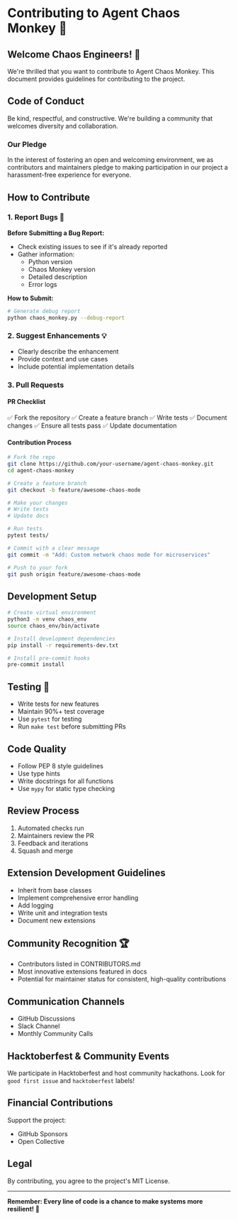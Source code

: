 # Contributing to Agent Chaos Monkey 🐒

## Welcome Chaos Engineers! 🚀

We're thrilled that you want to contribute to Agent Chaos Monkey. This document provides guidelines for contributing to the project.

## Code of Conduct

Be kind, respectful, and constructive. We're building a community that welcomes diversity and collaboration.

### Our Pledge

In the interest of fostering an open and welcoming environment, we as contributors and maintainers pledge to making participation in our project a harassment-free experience for everyone.

## How to Contribute

### 1. Report Bugs 🐞

**Before Submitting a Bug Report:**
- Check existing issues to see if it's already reported
- Gather information:
  - Python version
  - Chaos Monkey version
  - Detailed description
  - Error logs

**How to Submit:**
```bash
# Generate debug report
python chaos_monkey.py --debug-report
```

### 2. Suggest Enhancements 💡

- Clearly describe the enhancement
- Provide context and use cases
- Include potential implementation details

### 3. Pull Requests

#### PR Checklist
✅ Fork the repository
✅ Create a feature branch
✅ Write tests
✅ Document changes
✅ Ensure all tests pass
✅ Update documentation

#### Contribution Process

```bash
# Fork the repo
git clone https://github.com/your-username/agent-chaos-monkey.git
cd agent-chaos-monkey

# Create a feature branch
git checkout -b feature/awesome-chaos-mode

# Make your changes
# Write tests
# Update docs

# Run tests
pytest tests/

# Commit with a clear message
git commit -m "Add: Custom network chaos mode for microservices"

# Push to your fork
git push origin feature/awesome-chaos-mode
```

## Development Setup

```bash
# Create virtual environment
python3 -m venv chaos_env
source chaos_env/bin/activate

# Install development dependencies
pip install -r requirements-dev.txt

# Install pre-commit hooks
pre-commit install
```

## Testing 🧪

- Write tests for new features
- Maintain 90%+ test coverage
- Use `pytest` for testing
- Run `make test` before submitting PRs

## Code Quality

- Follow PEP 8 style guidelines
- Use type hints
- Write docstrings for all functions
- Use `mypy` for static type checking

## Review Process

1. Automated checks run
2. Maintainers review the PR
3. Feedback and iterations
4. Squash and merge

## Extension Development Guidelines

- Inherit from base classes
- Implement comprehensive error handling
- Add logging
- Write unit and integration tests
- Document new extensions

## Community Recognition 🏆

- Contributors listed in CONTRIBUTORS.md
- Most innovative extensions featured in docs
- Potential for maintainer status for consistent, high-quality contributions

## Communication Channels

- GitHub Discussions
- Slack Channel
- Monthly Community Calls

## Hacktoberfest & Community Events

We participate in Hacktoberfest and host community hackathons. Look for `good first issue` and `hacktoberfest` labels!

## Financial Contributions

Support the project:
- GitHub Sponsors
- Open Collective

## Legal

By contributing, you agree to the project's MIT License.

---

**Remember: Every line of code is a chance to make systems more resilient! 💪**